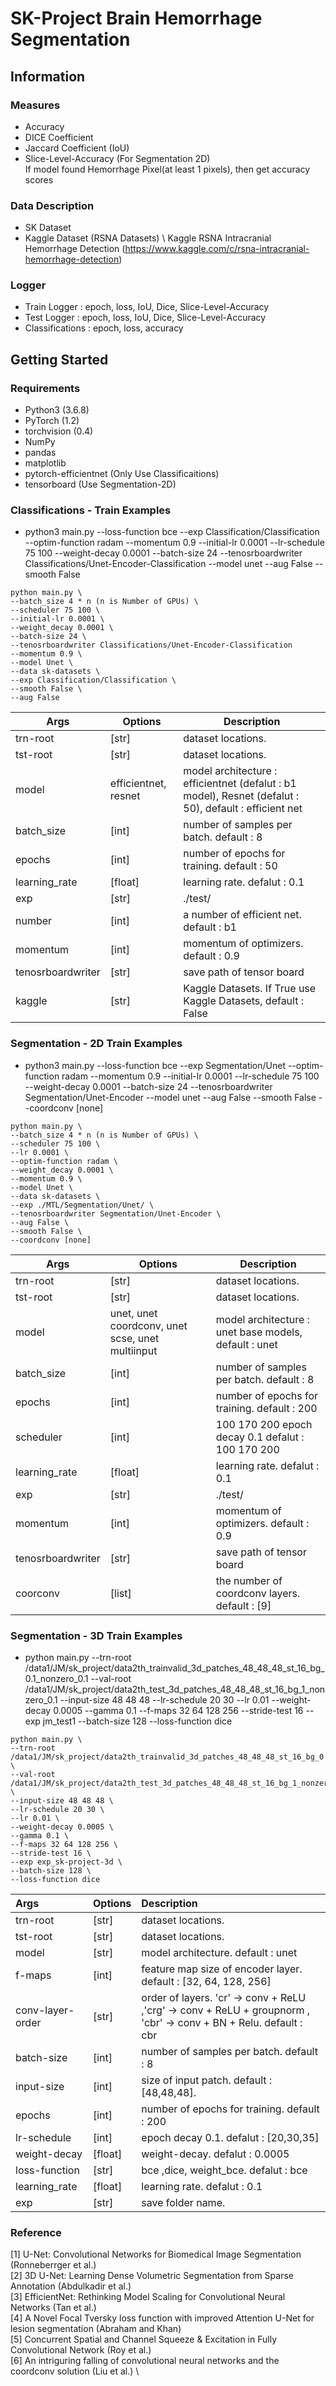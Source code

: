 # SK-Project Brain Hemorrhage Segmentation 


## Information
### Measures
- Accuracy
- DICE Coefficient
- Jaccard Coefficient (IoU)
- Slice-Level-Accuracy (For Segmentation 2D) \
  If model found Hemorrhage Pixel(at least 1 pixels), then get accuracy scores

### Data Description 
- SK Dataset
- Kaggle Dataset (RSNA Datasets) \ 
  Kaggle RSNA Intracranial Hemorrhage Detection (https://www.kaggle.com/c/rsna-intracranial-hemorrhage-detection) 

### Logger
- Train Logger       : epoch, loss, IoU, Dice, Slice-Level-Accuracy
- Test Logger        : epoch, loss, IoU, Dice, Slice-Level-Accuracy
- Classifications : epoch, loss, accuracy

## Getting Started
### Requirements
- Python3 (3.6.8)
- PyTorch (1.2)
- torchvision (0.4)
- NumPy
- pandas
- matplotlib
- pytorch-efficientnet (Only Use Classificaitions)
- tensorboard (Use Segmentation-2D)

### Classifications - Train Examples
* python3 main.py  --loss-function bce --exp Classification/Classification --optim-function radam --momentum 0.9 --initial-lr 0.0001 --lr-schedule 75 100 --weight-decay 0.0001 --batch-size 24 --tenosrboardwriter Classifications/Unet-Encoder-Classification --model unet --aug False --smooth False

```
python main.py \
--batch_size 4 * n (n is Number of GPUs) \
--scheduler 75 100 \
--initial-lr 0.0001 \
--weight_decay 0.0001 \
--batch-size 24 \
--tenosrboardwriter Classifications/Unet-Encoder-Classification
--momentum 0.9 \
--model Unet \
--data sk-datasets \
--exp Classification/Classification \
--smooth False \
--aug False  
```
| Args 	| Options 	| Description 	|
|---------|--------|----------------------------------------------------|
| trn-root 	|  [str] 	| dataset locations. 	|
| tst-root | [str] | dataset locations. |
| model 	| efficientnet, resnet	| model architecture : efficientnet (defalut : b1 model), Resnet (defalut : 50), default : efficient net	|
| batch_size 	| [int] 	| number of samples per batch. default : 8|
| epochs 	| [int] 	| number of epochs for training. default : 50|
| learning_rate 	| [float] 	| learning rate. defalut : 0.1	|
| exp 	| [str] 	| ./test/	|
| number | [int] | a number of efficient net. default : b1 |
| momentum | [int] | momentum of optimizers. default : 0.9 |
| tenosrboardwriter | [str] | save path of tensor board |
| kaggle | [str] | Kaggle Datasets. If True use Kaggle Datasets, default : False |

### Segmentation - 2D Train Examples
* python3 main.py  --loss-function bce --exp Segmentation/Unet --optim-function radam --momentum 0.9 --initial-lr 0.0001 --lr-schedule 75 100 --weight-decay 0.0001 --batch-size 24 --tenosrboardwriter Segmentation/Unet-Encoder --model unet --aug False --smooth False --coordconv [none] 

```
python main.py \
--batch_size 4 * n (n is Number of GPUs) \
--scheduler 75 100 \
--lr 0.0001 \
--optim-function radam \
--weight_decay 0.0001 \
--momentum 0.9 \
--model Unet \
--data sk-datasets \
--exp ./MTL/Segmentation/Unet/ \
--tenosrboardwriter Segmentation/Unet-Encoder \
--aug False \
--smooth False \
--coordconv [none] 
```
| Args 	| Options 	| Description 	|
|---------|--------|----------------------------------------------------|
| trn-root 	|  [str] 	| dataset locations. 	|
| tst-root | [str] | dataset locations. |
| model 	| unet, unet coordconv, unet scse, unet multiinput	| model architecture : unet base models, default : unet	|
| batch_size 	| [int] 	| number of samples per batch. default : 8|
| epochs 	| [int] 	| number of epochs for training. default : 200|
| scheduler 	| [int]	| 100 170 200 epoch decay 0.1 	defalut : 100 170 200|
| learning_rate 	| [float] 	| learning rate. defalut : 0.1	|
| exp 	| [str] 	| ./test/	|
| momentum | [int] | momentum of optimizers. default : 0.9 |
| tenosrboardwriter | [str] | save path of tensor board |
| coorconv | [list] | the number of coordconv layers. default : [9] |

### Segmentation - 3D Train Examples
* python main.py --trn-root /data1/JM/sk_project/data2th_trainvalid_3d_patches_48_48_48_st_16_bg_0.1_nonzero_0.1 --val-root /data1/JM/sk_project/data2th_test_3d_patches_48_48_48_st_16_bg_1_nonzero_0.1 --input-size 48 48 48 --lr-schedule 20 30 --lr 0.01 --weight-decay 0.0005 --gamma 0.1 --f-maps 32 64 128 256 --stride-test 16 --exp jm_test1 --batch-size 128 --loss-function dice

```
python main.py \
--trn-root /data1/JM/sk_project/data2th_trainvalid_3d_patches_48_48_48_st_16_bg_0.1_nonzero_0.1 \
--val-root /data1/JM/sk_project/data2th_test_3d_patches_48_48_48_st_16_bg_1_nonzero_0.1 \
--input-size 48 48 48 \
--lr-schedule 20 30 \
--lr 0.01 \
--weight-decay 0.0005 \
--gamma 0.1 \
--f-maps 32 64 128 256 \
--stride-test 16 \
--exp exp_sk-project-3d \
--batch-size 128 \
--loss-function dice
```

| Args 	| Options 	| Description 	|
|:---------|:--------|:----------------------------------------------------|
| trn-root 	|  [str] 	| dataset locations. 	|
| tst-root | [str] | dataset locations. |
| model 	| [str] | model architecture.  default : unet |
| f-maps 	| [int] |feature map size of encoder layer.  default : [32, 64, 128, 256]	 |
| conv-layer-order 	| [str] | order of layers.  'cr' -> conv + ReLU ,'crg' -> conv + ReLU + groupnorm , 'cbr' -> conv + BN + Relu.   default : cbr	|
| batch-size 	| [int] 	| number of samples per batch. default : 8  |
| input-size 	| [int] 	| size of input patch. default : [48,48,48].   |
| epochs 	| [int] 	| number of epochs for training. default : 200  |
| lr-schedule 	| [int]	| epoch decay 0.1. 	defalut : [20,30,35]  |
| weight-decay 	| [float]	| weight-decay. 	defalut : 0.0005|
| loss-function 	| [str]	| bce ,dice, weight_bce.  defalut : bce  |
| learning_rate 	| [float] 	| learning rate. defalut : 0.1	|
| exp 	| [str] 	| save folder name.  |


### Reference
[1] U-Net: Convolutional Networks for Biomedical Image Segmentation (Ronneberrger et al.) \
[2] 3D U-Net: Learning Dense Volumetric Segmentation from Sparse Annotation (Abdulkadir et al.) \
[3] EfficientNet: Rethinking Model Scaling for Convolutional Neural Networks (Tan et al.) \
[4] A Novel Focal Tversky loss function with improved Attention U-Net for lesion segmentation (Abraham and Khan) \
[5] Concurrent Spatial and Channel Squeeze & Excitation in Fully Convolutional Network (Roy et al.) \
[6] An intriguring falling of convolutional neural networks and the coordconv solution (Liu et al.) \






